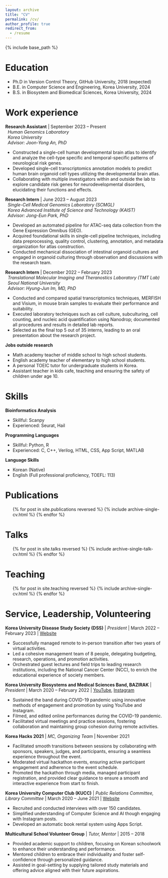 ```yaml
---
layout: archive
title: "CV"
permalink: /cv/
author_profile: true
redirect_from:
  - /resume
---
```


{% include base_path %}

Education
======
* Ph.D in Version Control Theory, GitHub University, 2018 (expected)
* B.E. in Computer Science and Engineering, Korea University, 2024
* B.S. in Biosystem and Biomedical Sciences, Korea University, 2024

Work experience
======
 **Research Assistant** | September 2023 – Present <br>
 &nbsp; *Human Genomics Laboratory* <br>
 &nbsp; *Korea University* <br>
 &nbsp; *Advisor: Joon-Yong An, PhD*
 
* Constructed a single-cell human developmental brain atlas to identify and analyze the cell-type specific and temporal-specific patterns of neurological risk genes.
* Developed single-cell transcriptomics annotation models to predict human brain organoid cell types utilizing the developmental brain atlas.
* Collaborating with multiple investigators within and outside the lab to explore candidate risk genes for neurodevelopmental disorders, elucidating their functions and effects.


**Research Intern** | June 2023 – August 2023 <br>
 &nbsp; *Single-Cell Medical Genomics Laboratory (SCMGL)* <br>
 &nbsp; *Korea Advanced Institute of Science and Technology (KAIST)* <br>
 &nbsp; *Advisor: Jong-Eun Park, PhD*
 
* Developed an automated pipeline for ATAC-seq data collection from the Gene Expression Omnibus (GEO).
* Acquired foundational skills in single-cell pipeline techniques, including data preprocessing, quality control, clustering, annotation, and metadata organization for atlas construction.
* Conducted mechanical dissociation of intestinal organoid cultures and engaged in organoid culturing through observation and discussions with the research team.


**Research Intern** | December 2022 – February 2023 <br>
 &nbsp; *Translational Molecular Imaging and Theranostics Laboratory (TMT Lab)* <br>
 &nbsp; *Seoul National University* <br>
 &nbsp; *Advisor: Hyung-Jun Im, MD, PhD*
 
* Conducted and compared spatial transcriptomics techniques, MERFISH and Visium, in mouse brain samples to evaluate their performance and suitability.
* Executed laboratory techniques such as cell culture, subculturing, cell counting, and nucleic acid quantification using Nanodrop; documented all procedures and results in detailed lab reports.
* Selected as the final top 5 out of 35 interns, leading to an oral presentation about the research project.

**Jobs outside research**
* Math academy teacher of middle school to high school students.
* English academy teacher of elementary to high school students.
* A personal TOEIC tutor for undergraduate students in Korea.
* Assistant teacher in kids cafe, teaching and ensuring the safety of children under age 10.
  
Skills
======
**Bioinformatics Analysis**

* Skillful: Scanpy
* Experienced: Seurat, Hail

**Programming Languages**

* Skillful: Python, R
* Experienced: C, C++, Verilog, HTML, CSS, App Script, MATLAB

**Language Skills**

* Korean (Native)
* English (Full professional proficiency, TOEFL: 113)


Publications
======
  <ul>{% for post in site.publications reversed %}
    {% include archive-single-cv.html %}
  {% endfor %}</ul>
  
Talks
======
  <ul>{% for post in site.talks reversed %}
    {% include archive-single-talk-cv.html  %}
  {% endfor %}</ul>
  
Teaching
======
  <ul>{% for post in site.teaching reversed %}
    {% include archive-single-cv.html %}
  {% endfor %}</ul>
  
Service, Leadership, Volunteering
======
**Korea University Disease Study Society (DSS)** | *President* | March 2022 – February 2023 | [Website](http://dss.or.kr/) <br>


* Successfully managed remote to in-person transition after two years of virtual activities.
* Led a cohesive management team of 8 people, delegating budgeting, research, operations, and promotion activities.
* Orchestrated guest lectures and field trips to leading research institutions, including the National Cancer Center (NCC), to enrich the educational experience of society members.

**Korea University Biosystems and Medical Sciences Band, BAZIRAK** | *President* | March 2020 – February 2022 | [YouTube](https://www.youtube.com/@bazirak6589), [Instagram](https://www.instagram.com/bazirak_bsms/)<br>

* Sustained the band during COVID-19 pandemic using innovative methods of engagement and promotion by using YouTube and Instagram.
* Filmed, and edited online performances during the COVID-19 pandemic.
* Facilitated virtual meetings and practice sessions, fostering collaboration and maintaining group cohesion during remote activities.

**Korea Hacks 2021** | *MC, Organizing Team* | November 2021 <br>

* Facilitated smooth transitions between sessions by collaborating with sponsors, speakers, judges, and participants, ensuring a seamless experience throughout the event.
* Moderated virtual hackathon events, ensuring active participant engagement and adherence to the event schedule.
* Promoted the hackathon through media, managed participant registration, and provided clear guidance to ensure a smooth and interactive experience from start to finish.


**Korea University Computer Club (KUCC)** | *Public Relations Committee, Library Committee* | March 2020 – June 2021 | [Website](https://kucc.co.kr/) <br>

* Recruited and conducted interviews with over 150 candidates.
* Simplified understanding of Computer Science and AI though engaging with Instagram posts.
* Developed an automatic book rental system using Apps Script.

**Multicultural School Volunteer Group** | *Tutor, Mentor* | 2015 – 2018 <br>

* Provided academic support to children, focusing on Korean schoolwork to enhance their understanding and performance.
* Mentored children to embrace their individuality and foster self-confidence through personalized guidance.
* Assisted in goal-setting by supplying tailored study materials and offering advice aligned with their future aspirations.
